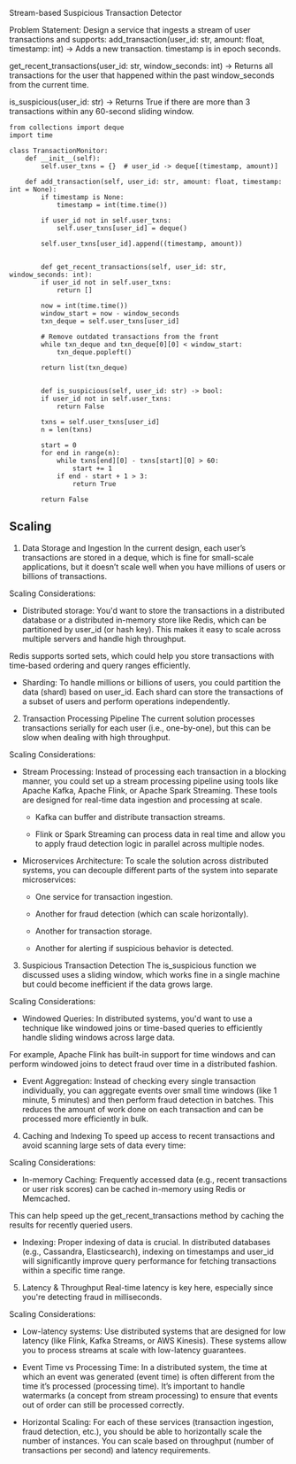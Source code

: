
Stream-based Suspicious Transaction Detector

Problem Statement:
Design a service that ingests a stream of user transactions and supports:
add_transaction(user_id: str, amount: float, timestamp: int)
 → Adds a new transaction. timestamp is in epoch seconds.


get_recent_transactions(user_id: str, window_seconds: int)
 → Returns all transactions for the user that happened within the past window_seconds from the current time.


is_suspicious(user_id: str)
 → Returns True if there are more than 3 transactions within any 60-second sliding window.


```
from collections import deque
import time

class TransactionMonitor:
    def __init__(self):
        self.user_txns = {}  # user_id -> deque[(timestamp, amount)]

    def add_transaction(self, user_id: str, amount: float, timestamp: int = None):
        if timestamp is None:
            timestamp = int(time.time())

        if user_id not in self.user_txns:
            self.user_txns[user_id] = deque()

        self.user_txns[user_id].append((timestamp, amount))


        def get_recent_transactions(self, user_id: str, window_seconds: int):
        if user_id not in self.user_txns:
            return []

        now = int(time.time())
        window_start = now - window_seconds
        txn_deque = self.user_txns[user_id]

        # Remove outdated transactions from the front
        while txn_deque and txn_deque[0][0] < window_start:
            txn_deque.popleft()

        return list(txn_deque)


        def is_suspicious(self, user_id: str) -> bool:
        if user_id not in self.user_txns:
            return False

        txns = self.user_txns[user_id]
        n = len(txns)

        start = 0
        for end in range(n):
            while txns[end][0] - txns[start][0] > 60:
                start += 1
            if end - start + 1 > 3:
                return True

        return False

```

## Scaling

1. Data Storage and Ingestion
In the current design, each user’s transactions are stored in a deque, which is fine for small-scale applications, but it doesn’t scale well when you have millions of users or billions of transactions.

Scaling Considerations:

- Distributed storage: You'd want to store the transactions in a distributed database or a distributed in-memory store like Redis, which can be partitioned by user_id (or hash key). This makes it easy to scale across multiple servers and handle high throughput.

Redis supports sorted sets, which could help you store transactions with time-based ordering and query ranges efficiently.

- Sharding: To handle millions or billions of users, you could partition the data (shard) based on user_id. Each shard can store the transactions of a subset of users and perform operations independently.

2. Transaction Processing Pipeline
The current solution processes transactions serially for each user (i.e., one-by-one), but this can be slow when dealing with high throughput.

Scaling Considerations:

- Stream Processing: Instead of processing each transaction in a blocking manner, you could set up a stream processing pipeline using tools like Apache Kafka, Apache Flink, or Apache Spark Streaming. These tools are designed for real-time data ingestion and processing at scale.

  - Kafka can buffer and distribute transaction streams.

  - Flink or Spark Streaming can process data in real time and allow you to apply fraud detection logic in parallel across multiple nodes.

- Microservices Architecture: To scale the solution across distributed systems, you can decouple different parts of the system into separate microservices:

  - One service for transaction ingestion.

  - Another for fraud detection (which can scale horizontally).

  - Another for transaction storage.

  - Another for alerting if suspicious behavior is detected.
 
 3. Suspicious Transaction Detection
The is_suspicious function we discussed uses a sliding window, which works fine in a single machine but could become inefficient if the data grows large.

Scaling Considerations:

- Windowed Queries: In distributed systems, you'd want to use a technique like windowed joins or time-based queries to efficiently handle sliding windows across large data.

For example, Apache Flink has built-in support for time windows and can perform windowed joins to detect fraud over time in a distributed fashion.

- Event Aggregation: Instead of checking every single transaction individually, you can aggregate events over small time windows (like 1 minute, 5 minutes) and then perform fraud detection in batches. This reduces the amount of work done on each transaction and can be processed more efficiently in bulk.

4. Caching and Indexing
To speed up access to recent transactions and avoid scanning large sets of data every time:

Scaling Considerations:

- In-memory Caching: Frequently accessed data (e.g., recent transactions or user risk scores) can be cached in-memory using Redis or Memcached.

This can help speed up the get_recent_transactions method by caching the results for recently queried users.

- Indexing: Proper indexing of data is crucial. In distributed databases (e.g., Cassandra, Elasticsearch), indexing on timestamps and user_id will significantly improve query performance for fetching transactions within a specific time range.

5. Latency & Throughput
Real-time latency is key here, especially since you're detecting fraud in milliseconds.

Scaling Considerations:

- Low-latency systems: Use distributed systems that are designed for low latency (like Flink, Kafka Streams, or AWS Kinesis). These systems allow you to process streams at scale with low-latency guarantees.

- Event Time vs Processing Time: In a distributed system, the time at which an event was generated (event time) is often different from the time it’s processed (processing time). It’s important to handle watermarks (a concept from stream processing) to ensure that events out of order can still be processed correctly.

- Horizontal Scaling: For each of these services (transaction ingestion, fraud detection, etc.), you should be able to horizontally scale the number of instances. You can scale based on throughput (number of transactions per second) and latency requirements.
